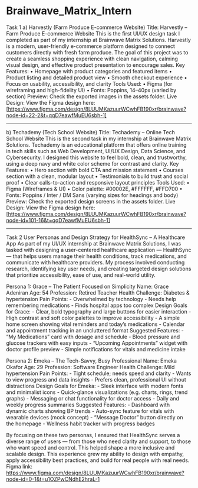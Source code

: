 # Brainwave_Matrix_Intern
Task 1 
a) Harvestly (Farm Produce E-commerce Website)
Title: Harvestly – Farm Produce E-commerce Website
This is the first UI/UX design task I completed as part of my internship at Brainwave Matrix Solutions.
Harvestly is a modern, user-friendly e-commerce platform designed to connect customers directly with fresh farm produce. The goal of this project was to create a seamless shopping experience with clean navigation, calming visual design, and effective product presentation to encourage sales.
Key Features:
•	Homepage with product categories and featured items
•	Product listing and detailed product view
•	Smooth checkout experience
•	Focus on usability, accessibility, and clarity
Tools Used:
•	Figma (for wireframing and high-fidelity UI)
•	Fonts: Poppins, 14–40px (varied by section)
Preview:
Check the exported images in the assets folder.
Live Design:
View the Figma design here: [https://www.figma.com/design/8LUUMKazuurWCwhFB190xr/brainwave?node-id=22-2&t=qqD7eawfMuEU6sbh-1]
________________________________________
b) Techademy (Tech School Website)
Title: Techademy – Online Tech School Website
This is the second task in my internship at Brainwave Matrix Solutions.
Techademy is an educational platform that offers online training in tech skills such as Web Development, UI/UX Design, Data Science, and Cybersecurity. I designed this website to feel bold, clean, and trustworthy, using a deep navy and white color scheme for contrast and clarity.
Key Features:
•	Hero section with bold CTA and mission statement
•	Courses section with a clean, modular layout
•	Testimonials to build trust and social proof
•	Clear calls-to-action and responsive layout principles
Tools Used:
•	Figma (Wireframes & UI)
•	Color palette: #00002E, #FFFFFF, #FFD700
•	Fonts: Poppins / Inter / DM Sans (varying sizes for headings and body)
Preview:
Check the exported design screens in the assets folder.
Live Design:
View the Figma design here: [https://www.figma.com/design/8LUUMKazuurWCwhFB190xr/brainwave?node-id=101-16&t=qqD7eawfMuEU6sbh-1]
________________________________________

Task 2
User Personas and Design Strategy for HealthSync – A Healthcare App
As part of my UI/UX internship at Brainwave Matrix Solutions, I was tasked with designing a user-centered healthcare application — HealthSync — that helps users manage their health conditions, track medications, and communicate with healthcare providers. My process involved conducting research, identifying key user needs, and creating targeted design solutions that prioritize accessibility, ease of use, and real-world utility.

Persona 1: Grace – The Patient Focused on Simplicity
Name: Grace Adeniran
Age: 54
Profession: Retired Teacher
Health Challenge: Diabetes & hypertension
Pain Points: - Overwhelmed by technology - Needs help remembering medications - Finds hospital apps too complex
Design Goals for Grace: - Clear, bold typography and large buttons for easier interaction - High contrast and soft color palettes to improve accessibility - A simple home screen showing vital reminders and today’s medications - Calendar and appointment tracking in an uncluttered format
Suggested Features: - “My Medications” card with dosage and schedule - Blood pressure and glucose trackers with easy inputs - “Upcoming Appointments” widget with doctor profile preview - Simple notifications for vitals and medicine intake

Persona 2: Emeka – The Tech-Savvy, Busy Professional
Name: Emeka Okafor
Age: 29
Profession: Software Engineer
Health Challenge: Mild hypertension
Pain Points: - Tight schedule; needs speed and clarity - Wants to view progress and data insights - Prefers clean, professional UI without distractions
Design Goals for Emeka: - Sleek interface with modern fonts and minimalist icons - Quick-glance visualizations (e.g. charts, rings, trend graphs) - Messaging or chat functionality for doctor access - Daily and weekly progress summaries
Suggested Features: - Dashboard with dynamic charts showing BP trends - Auto-sync feature for vitals with wearable devices (mock concept) - “Message Doctor” button directly on the homepage - Wellness habit tracker with progress badges

By focusing on these two personas, I ensured that HealthSync serves a diverse range of users — from those who need clarity and support, to those who want speed and control. This helped shape a more inclusive and scalable design.
This experience grew my ability to design with empathy, apply accessibility best practices, and build for real people with real needs.
Figma link: https://www.figma.com/design/8LUUMKazuurWCwhFB190xr/brainwave?node-id=0-1&t=u1OZPwCNdhE2hraL-1
